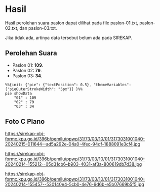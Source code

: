 # Hasil

Hasil perolehan suara paslon dapat dilihat pada file paslon-01.txt, paslon-02.txt, dan paslon-03.txt.

Jika tidak ada, artinya data tersebut belum ada pada SIREKAP.

## Perolehan Suara

 * Paslon 01: **109**.
 * Paslon 02: **79**.
 * Paslon 03: **34**.

```mermaid
%%{init: {"pie": {"textPosition": 0.5}, "themeVariables": {"pieOuterStrokeWidth": "5px"}} }%%
pie showData
    "01" : 109
    "02" : 79
    "03" : 34
```
## Foto C Plano

https://sirekap-obj-formc.kpu.go.id/396b/pemilu/ppwp/31/73/03/10/01/3173031001040-20240215-011644--ad5a292e-04a0-4fec-94df-1888091e3cf4.jpg

https://sirekap-obj-formc.kpu.go.id/396b/pemilu/ppwp/31/73/03/10/01/3173031001040-20240214-155212--05d31cb6-b903-4031-af3a-800619db7d38.jpg

https://sirekap-obj-formc.kpu.go.id/396b/pemilu/ppwp/31/73/03/10/01/3173031001040-20240214-155457--530140e4-5cb0-4e76-9d6b-e5b07669b5f5.jpg
